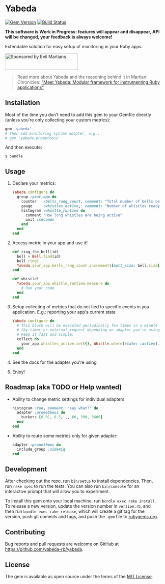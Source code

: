 # Yabeda

[![Gem Version](https://badge.fury.io/rb/yabeda.svg)](https://rubygems.org/gems/yabeda) [![Build Status](https://travis-ci.org/yabeda-rb/yabeda.svg?branch=master)](https://travis-ci.org/yabeda-rb/yabeda)

**This software is Work in Progress: features will appear and disappear, API will be changed, your feedback is always welcome!**

Extendable solution for easy setup of monitoring in your Ruby apps.

<a href="https://evilmartians.com/?utm_source=yabeda&utm_campaign=project_page">
<img src="https://evilmartians.com/badges/sponsored-by-evil-martians.svg" alt="Sponsored by Evil Martians" width="236" height="54">
</a>

> Read more about Yabeda and the reasoning behind it in Martian Chronicles: [“Meet Yabeda: Modular framework for instrumenting Ruby applications”](https://evilmartians.com/chronicles/meet-yabeda-modular-framework-for-instrumenting-ruby-applications)

## Installation

Most of the time you don't need to add this gem to your Gemfile directly (unless you're only collecting your custom metrics):

```ruby
gem 'yabeda'
# Then add monitoring system adapter, e.g.:
# gem 'yabeda-prometheus'
```

And then execute:

    $ bundle

## Usage

 1. Declare your metrics:

    ```ruby
    Yabeda.configure do
      group :your_app do
        counter   :bells_rang_count, comment: "Total number of bells being rang", tags: %i[bell_size]
        gauge     :whistles_active,  comment: "Number of whistles ready to whistle"
        histogram :whistle_runtime do
          comment "How long whistles are being active"
          unit :seconds
        end
      end
    end
    ```

 2. Access metric in your app and use it!

    ```ruby
    def ring_the_bell(id)
      bell = Bell.find(id)
      bell.ring!
      Yabeda.your_app.bells_rang_count.increment({bell_size: bell.size}, by: 1)
    end

    def whistle!
      Yabeda.your_app.whistle_runtime.measure do
        # Run your code
      end
    end
    ```

 3. Setup collecting of metrics that do not tied to specific events in you application. E.g.: reporting your app's current state
    ```ruby
    Yabeda.configure do
      # This block will be executed periodically few times in a minute
      # (by timer or external request depending on adapter you're using)
      # Keep it fast and simple!
      collect do
        your_app.whistles_active.set({}, Whistle.where(state: :active).count)
      end
    end
    ```

  4. See the docs for the adapter you're using
  5. Enjoy!

## Roadmap (aka TODO or Help wanted)

 - Ability to change metric settings for individual adapters

   ```rb
   histogram :foo, comment: "say what?" do
     adapter :prometheus do
       buckets [0.01, 0.5, …, 60, 300, 3600]
     end
   end
   ```

 - Ability to route some metrics only for given adapter:

   ```rb
   adapter :prometheus do
     include_group :sidekiq
   end
   ```



## Development

After checking out the repo, run `bin/setup` to install dependencies. Then, run `rake spec` to run the tests. You can also run `bin/console` for an interactive prompt that will allow you to experiment.

To install this gem onto your local machine, run `bundle exec rake install`. To release a new version, update the version number in `version.rb`, and then run `bundle exec rake release`, which will create a git tag for the version, push git commits and tags, and push the `.gem` file to [rubygems.org](https://rubygems.org).

## Contributing

Bug reports and pull requests are welcome on GitHub at https://github.com/yabeda-rb/yabeda.

## License

The gem is available as open source under the terms of the [MIT License](https://opensource.org/licenses/MIT).
